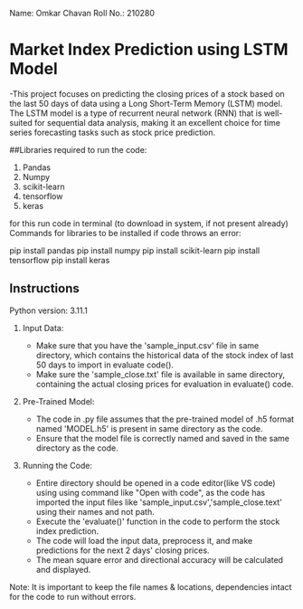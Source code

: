 Name: Omkar Chavan
Roll No.: 210280

# Market Index Prediction using LSTM Model

-This project focuses on predicting the closing prices of a stock based on the last 50 days of data using a Long Short-Term Memory (LSTM) model. The LSTM model is a type of recurrent neural network (RNN) that is well-suited for sequential data analysis, making it an excellent choice for time series forecasting tasks such as stock price prediction.

##Libraries required to run the code:
1. Pandas
2. Numpy
3. scikit-learn
4. tensorflow
5. keras


for this run code in terminal (to download in system, if not present already)
Commands for libraries to be installed if code throws an error:

pip install pandas
pip install numpy
pip install scikit-learn
pip install tensorflow
pip install keras

## Instructions
Python version: 3.11.1
1. Input Data:
   - Make sure that you have the 'sample_input.csv' file in same directory, which contains the historical data of the stock index of last 50 days to import in evaluate code().
   - Make sure the 'sample_close.txt' file is available in same directory, containing the actual closing prices for evaluation in evaluate() code.

2. Pre-Trained Model:
   - The code in .py file assumes that the pre-trained model of .h5 format named 'MODEL.h5' is present in same directory as the code.
   - Ensure that the model file is correctly named and saved in the same directory as the code.

3. Running the Code:
   - Entire directory should be opened in a code editor(like VS code) using using command like "Open with code", as the code has imported the input files like        'sample_input.csv','sample_close.text' using their names and not path. 
   - Execute the 'evaluate()' function in the code to perform the stock index prediction.
   - The code will load the input data, preprocess it, and make predictions for the next 2 days' closing prices.
   - The mean square error and directional accuracy will be calculated and displayed.

Note: It is important to keep the file names & locations, dependencies intact for the code to run without errors.


